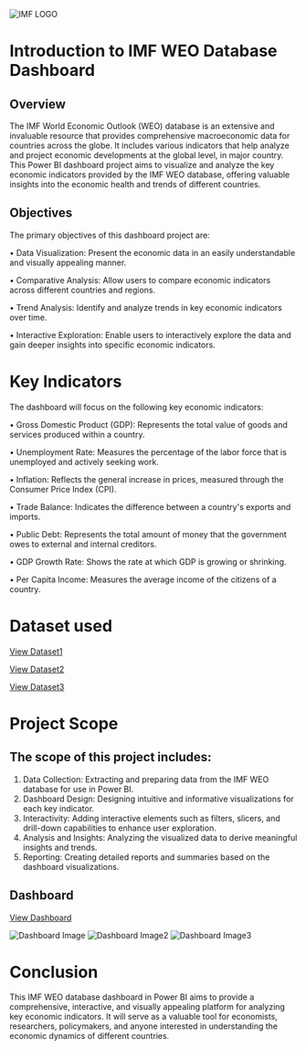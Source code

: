 ![IMF LOGO](https://github.com/user-attachments/assets/ded0e21b-1e16-4895-ad4f-aa6a34391bcf)


# Introduction to IMF WEO Database Dashboard
## Overview

The IMF World Economic Outlook (WEO) database is an extensive and invaluable resource that provides comprehensive macroeconomic data for countries across the globe. It includes various indicators that help analyze and project economic developments at the global level, in major country. This Power BI dashboard project aims to visualize and analyze the key economic indicators provided by the IMF WEO database, offering valuable insights into the economic health and trends of different countries.

## Objectives

The primary objectives of this dashboard project are:

•	Data Visualization: Present the economic data in an easily understandable and visually appealing manner.

•	Comparative Analysis: Allow users to compare economic indicators across different countries and regions.

•	Trend Analysis: Identify and analyze trends in key economic indicators over time.

•	Interactive Exploration: Enable users to interactively explore the data and gain deeper insights into specific economic indicators.

# Key Indicators

The dashboard will focus on the following key economic indicators:

•	Gross Domestic Product (GDP): Represents the total value of goods and services produced within a country.

•	Unemployment Rate: Measures the percentage of the labor force that is unemployed and actively seeking work.

•	Inflation: Reflects the general increase in prices, measured through the Consumer Price Index (CPI).

•	Trade Balance: Indicates the difference between a country's exports and imports.

•	Public Debt: Represents the total amount of money that the government owes to external and internal creditors.

•	GDP Growth Rate: Shows the rate at which GDP is growing or shrinking.

•	Per Capita Income: Measures the average income of the citizens of a country.

# Dataset used

<a href="https://github.com/festevez81/IMF-World-Economics-Dashboard/blob/main/IMF%20WORLD%20DATA.xlsm">View Dataset1</a>

<a href="https://github.com/festevez81/IMF-World-Economics-Dashboard/blob/main/WEO_Data.xls">View Dataset2</a>

<a href="https://github.com/festevez81/IMF-World-Economics-Dashboard/blob/main/WORLD%20GDP%20USD.xlsm">View Dataset3</a>

# Project Scope
## The scope of this project includes:

1.	Data Collection: Extracting and preparing data from the IMF WEO database for use in Power BI.
2.	Dashboard Design: Designing intuitive and informative visualizations for each key indicator.
3.	Interactivity: Adding interactive elements such as filters, slicers, and drill-down capabilities to enhance user exploration.
4.	Analysis and Insights: Analyzing the visualized data to derive meaningful insights and trends.
5.	Reporting: Creating detailed reports and summaries based on the dashboard visualizations.

## Dashboard 

<a href="https://github.com/festevez81/IMF-World-Economics-Dashboard/blob/main/IMF%20WORLD%20DATA.pbix">View Dashboard</a>

![Dashboard Image](https://github.com/user-attachments/assets/ed08f6eb-b429-45a0-be16-a3bb39e41292)
![Dashboard Image2](https://github.com/user-attachments/assets/1337281f-ce6a-40a8-9067-06a22b19eb17)
![Dashboard Image3](https://github.com/user-attachments/assets/28d19446-c4e7-4790-8dc0-3ca3fda38a25)




# Conclusion
This IMF WEO database dashboard in Power BI aims to provide a comprehensive, interactive, and visually appealing platform for analyzing key economic indicators. It will serve as a valuable tool for economists, researchers, policymakers, and anyone interested in understanding the economic dynamics of different countries.



